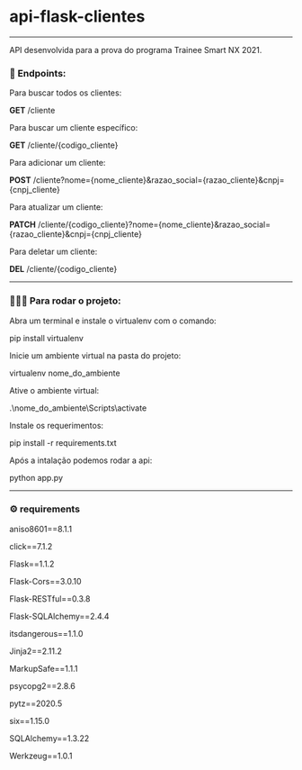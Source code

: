 # api-flask-clientes

---

API desenvolvida para a prova do programa Trainee Smart NX 2021.

### 🎯 Endpoints:

Para buscar todos os clientes:

**GET** /cliente

Para buscar um cliente específico:

**GET** /cliente/{codigo_cliente}

Para adicionar um cliente:

**POST** /cliente?nome={nome_cliente}&razao_social={razao_cliente}&cnpj={cnpj_cliente}

Para atualizar um cliente:

**PATCH** /cliente/{codigo_cliente}?nome={nome_cliente}&razao_social={razao_cliente}&cnpj={cnpj_cliente}

Para deletar um cliente:

**DEL** /cliente/{codigo_cliente}

---

### 👨🏾‍🏫 Para rodar o projeto:

Abra um terminal e instale o virtualenv com o comando:

pip install virtualenv

Inicie um ambiente virtual na pasta do projeto:

virtualenv nome_do_ambiente

Ative o ambiente virtual:

.\nome_do_ambiente\Scripts\activate

Instale os requerimentos:

pip install -r requirements.txt

Após a intalação podemos rodar a api:

python app.py

---

### ⚙️ requirements

aniso8601==8.1.1

click==7.1.2

Flask==1.1.2

Flask-Cors==3.0.10

Flask-RESTful==0.3.8

Flask-SQLAlchemy==2.4.4

itsdangerous==1.1.0

Jinja2==2.11.2

MarkupSafe==1.1.1

psycopg2==2.8.6

pytz==2020.5

six==1.15.0

SQLAlchemy==1.3.22

Werkzeug==1.0.1